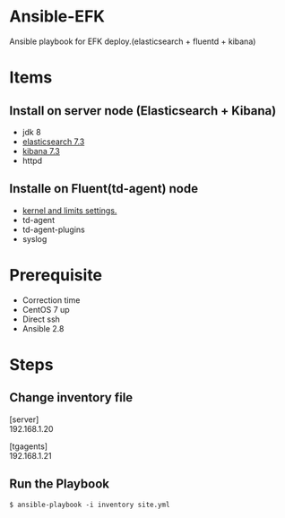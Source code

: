# Ansible-EFK
Ansible playbook for EFK deploy.(elasticsearch + fluentd + kibana)

# Items
## Install on server node (Elasticsearch + Kibana)
* jdk 8
* [elasticsearch 7.3](https://www.elastic.co/guide/en/elasticsearch/reference/current/rpm.html)
* [kibana 7.3](https://www.elastic.co/guide/en/kibana/current/rpm.html)
* httpd
## Installe on Fluent(td-agent) node
* [kernel and limits settings.](https://docs.fluentd.org/installation/before-install                                                                                          )
* td-agent
* td-agent-plugins
* syslog

# Prerequisite
* Correction time
* CentOS 7 up
* Direct ssh
* Ansible 2.8

# Steps
## Change inventory file 
[server]  
192.168.1.20  

[tgagents]  
192.168.1.21
## Run the Playbook
`$ ansible-playbook -i inventory site.yml`
